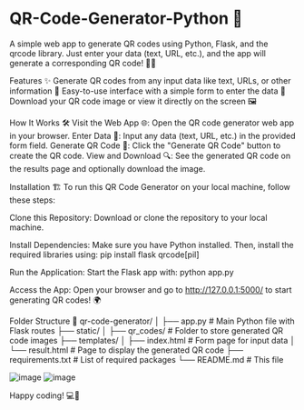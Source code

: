 # QR-Code-Generator-Python 🚀

A simple web app to generate QR codes using Python, Flask, and the qrcode library. Just enter your data (text, URL, etc.), and the app will generate a corresponding QR code! 🧑‍💻

Features ✨
Generate QR codes from any input data like text, URLs, or other information 📱
Easy-to-use interface with a simple form to enter the data 📑
Download your QR code image or view it directly on the screen 🖼️

How It Works 🛠️
Visit the Web App 🌐: Open the QR code generator web app in your browser.
Enter Data 📝: Input any data (text, URL, etc.) in the provided form field.
Generate QR Code 🔄: Click the "Generate QR Code" button to create the QR code.
View and Download 🔍: See the generated QR code on the results page and optionally download the image.

Installation 🏗️
To run this QR Code Generator on your local machine, follow these steps:

Clone this Repository: Download or clone the repository to your local machine.

Install Dependencies:
Make sure you have Python installed. Then, install the required libraries using: pip install flask qrcode[pil]

Run the Application:
Start the Flask app with: python app.py

Access the App: Open your browser and go to http://127.0.0.1:5000/ to start generating QR codes! 🌍

Folder Structure 📂
qr-code-generator/ │
├── app.py # Main Python file with Flask routes
├── static/
│ ├── qr_codes/ # Folder to store generated QR code images
├── templates/
│ ├── index.html # Form page for input data
│ └── result.html # Page to display the generated QR code
├── requirements.txt # List of required packages
└── README.md # This file

![image](https://github.com/user-attachments/assets/0c191b7b-9ae3-435a-ac1b-61590be8ca96)
![image](https://github.com/user-attachments/assets/2205fac0-f9a2-40c9-a3f6-ca2273b70b78)

Happy coding! 💻🔧
